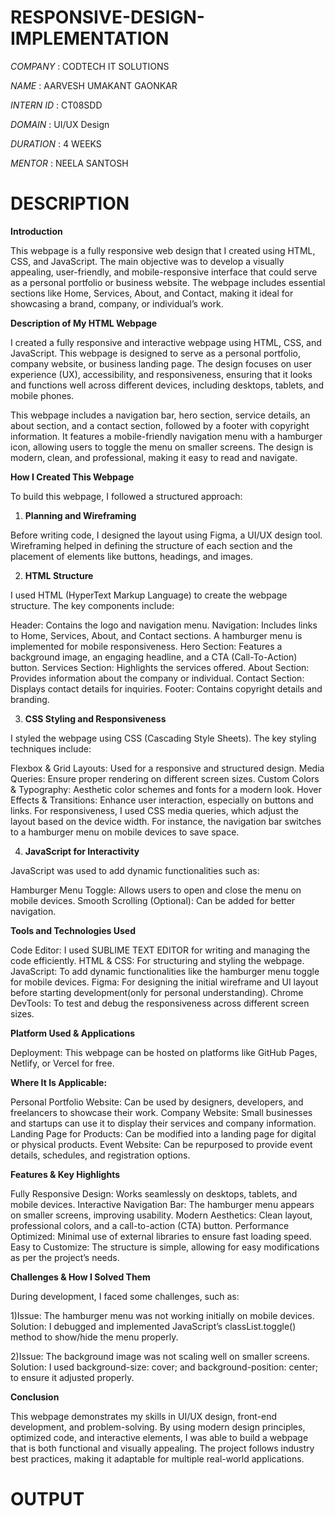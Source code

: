 # RESPONSIVE-DESIGN-IMPLEMENTATION

*COMPANY* : CODTECH IT SOLUTIONS

*NAME* : AARVESH UMAKANT GAONKAR

*INTERN ID* : CT08SDD

*DOMAIN* : UI/UX Design

*DURATION* : 4 WEEKS

*MENTOR* : NEELA SANTOSH

# DESCRIPTION

**Introduction**

This webpage is a fully responsive web design that I created using HTML, CSS, and JavaScript. The main objective was to develop a visually appealing, user-friendly, and mobile-responsive interface that could serve as a personal portfolio or business website. The webpage includes essential sections like Home, Services, About, and Contact, making it ideal for showcasing a brand, company, or individual’s work.

**Description of My HTML Webpage**

I created a fully responsive and interactive webpage using HTML, CSS, and JavaScript. This webpage is designed to serve as a personal portfolio, company website, or business landing page. The design focuses on user experience (UX), accessibility, and responsiveness, ensuring that it looks and functions well across different devices, including desktops, tablets, and mobile phones.

This webpage includes a navigation bar, hero section, service details, an about section, and a contact section, followed by a footer with copyright information. It features a mobile-friendly navigation menu with a hamburger icon, allowing users to toggle the menu on smaller screens. The design is modern, clean, and professional, making it easy to read and navigate.

**How I Created This Webpage**

To build this webpage, I followed a structured approach:

1. **Planning and Wireframing**

Before writing code, I designed the layout using Figma, a UI/UX design tool. Wireframing helped in defining the structure of each section and the placement of elements like buttons, headings, and images.

2. **HTML Structure**

I used HTML (HyperText Markup Language) to create the webpage structure. The key components include:

Header: Contains the logo and navigation menu.
Navigation: Includes links to Home, Services, About, and Contact sections. A hamburger menu is implemented for mobile responsiveness.
Hero Section: Features a background image, an engaging headline, and a CTA (Call-To-Action) button.
Services Section: Highlights the services offered.
About Section: Provides information about the company or individual.
Contact Section: Displays contact details for inquiries.
Footer: Contains copyright details and branding.

3. **CSS Styling and Responsiveness**

I styled the webpage using CSS (Cascading Style Sheets). The key styling techniques include:

Flexbox & Grid Layouts: Used for a responsive and structured design.
Media Queries: Ensure proper rendering on different screen sizes.
Custom Colors & Typography: Aesthetic color schemes and fonts for a modern look.
Hover Effects & Transitions: Enhance user interaction, especially on buttons and links.
For responsiveness, I used CSS media queries, which adjust the layout based on the device width. For instance, the navigation bar switches to a hamburger menu on mobile devices to save space.

4. **JavaScript for Interactivity**

JavaScript was used to add dynamic functionalities such as:

Hamburger Menu Toggle: Allows users to open and close the menu on mobile devices.
Smooth Scrolling (Optional): Can be added for better navigation.

**Tools and Technologies Used**

Code Editor: I used SUBLIME TEXT EDITOR for writing and managing the code efficiently.
HTML & CSS: For structuring and styling the webpage.
JavaScript: To add dynamic functionalities like the hamburger menu toggle for mobile devices.
Figma: For designing the initial wireframe and UI layout before starting development(only for personal understanding).
Chrome DevTools: To test and debug the responsiveness across different screen sizes.

**Platform Used & Applications**

Deployment: This webpage can be hosted on platforms like GitHub Pages, Netlify, or Vercel for free.

**Where It Is Applicable:**

Personal Portfolio Website: Can be used by designers, developers, and freelancers to showcase their work.
Company Website: Small businesses and startups can use it to display their services and company information.
Landing Page for Products: Can be modified into a landing page for digital or physical products.
Event Website: Can be repurposed to provide event details, schedules, and registration options.

**Features & Key Highlights**

Fully Responsive Design: Works seamlessly on desktops, tablets, and mobile devices.
Interactive Navigation Bar: The hamburger menu appears on smaller screens, improving usability.
Modern Aesthetics: Clean layout, professional colors, and a call-to-action (CTA) button.
Performance Optimized: Minimal use of external libraries to ensure fast loading speed.
Easy to Customize: The structure is simple, allowing for easy modifications as per the project’s needs.

**Challenges & How I Solved Them**

During development, I faced some challenges, such as:

1)Issue: The hamburger menu was not working initially on mobile devices.
  Solution: I debugged and implemented JavaScript’s classList.toggle() method to show/hide the menu properly.

2)Issue: The background image was not scaling well on smaller screens.
  Solution: I used background-size: cover; and background-position: center; to ensure it adjusted properly.

**Conclusion**

This webpage demonstrates my skills in UI/UX design, front-end development, and problem-solving. By using modern design principles, optimized code, and interactive elements, I was able to build a webpage that is both functional and visually appealing. The project follows industry best practices, making it adaptable for multiple real-world applications.

# OUTPUT

